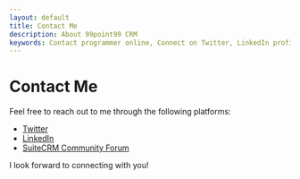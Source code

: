 ```yaml
---
layout: default
title: Contact Me
description: About 99point99 CRM
keywords: Contact programmer online, Connect on Twitter, LinkedIn profile for CRM expert, SuiteCRM forum profile, Reach out for CRM solutions, Contact open-source contributor, CRM customization inquiries
---
```


# Contact Me

Feel free to reach out to me through the following platforms:

- [Twitter](#)
- [LinkedIn](#)
- [SuiteCRM Community Forum](https://community.suitecrm.com/u/harshad/activity/replies)

I look forward to connecting with you!
